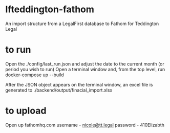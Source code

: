# lfteddington-fathom
An import structure from a LegalFirst database to Fathom for Teddington Legal

# to run
Open the ./config/last_run.json and adjust the date to the current month (or period you wish to run)
Open a terminal window and, from the top level, run
docker-compose up --build

After the JSON object appears on the terminal window, an excel file is generated to ./backend/output/finacial_import.xlsx

# to upload
Open up fathomhq.com
username - nicole@tt.legal
password - 410Elizabth